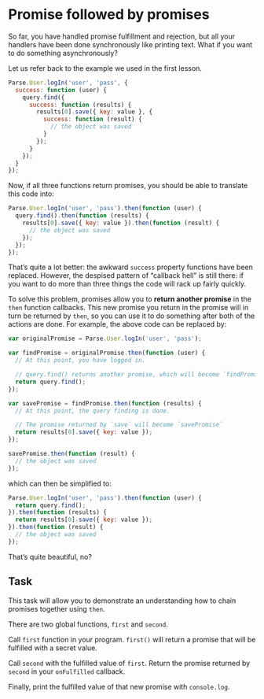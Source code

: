 # Promise followed by promises

So far, you have handled promise fulfillment and rejection, but all your
handlers have been done synchronously like printing text. What if you want to
do something asynchronously?

Let us refer back to the example we used in the first lesson.

```js
Parse.User.logIn('user', 'pass', {
  success: function (user) {
    query.find({
      success: function (results) {
        results[0].save({ key: value }, {
          success: function (result) {
            // the object was saved
          }
        });
      }
    });
  }
});
```

Now, if all three functions return promises, you should be able to translate
this code into:

```js
Parse.User.logIn('user', 'pass').then(function (user) {
  query.find().then(function (results) {
    results[0].save({ key: value }).then(function (result) {
      // the object was saved
    });
  });
});
```

That’s quite a lot better: the awkward `success` property functions have been
replaced. However, the despised pattern of “callback hell” is still there: if
you want to do more than three things the code will rack up fairly quickly.

To solve this problem, promises allow you to **return another promise** in the
`then` function callbacks. This new promise you return in the promise will in
turn be returned by `then`, so you can use it to do something after both of
the actions are done. For example, the above code can be replaced by:

```js
var originalPromise = Parse.User.logIn('user', 'pass');

var findPromise = originalPromise.then(function (user) {
  // At this point, you have logged in.

  // query.find() returns another promise, which will become `findPromise`
  return query.find();
});

var savePromise = findPromise.then(function (results) {
  // At this point, the query finding is done.

  // The promise returned by `save` will become `savePromise`
  return results[0].save({ key: value });
});

savePromise.then(function (result) {
  // the object was saved
});
```

which can then be simplified to:

```js
Parse.User.logIn('user', 'pass').then(function (user) {
  return query.find();
}).then(function (results) {
  return results[0].save({ key: value });
}).then(function (result) {
  // the object was saved
});
```

That’s quite beautiful, no?

## Task

This task will allow you to demonstrate an understanding how to chain promises
together using `then`.

There are two global functions, `first` and `second`.

Call `first` function in your program. `first()` will return a promise that
will be fulfilled with a secret value.

Call `second` with the fulfilled value of `first`. Return the promise returned
by `second` in your `onFulfilled` callback.

Finally, print the fulfilled value of that new promise with `console.log`.
